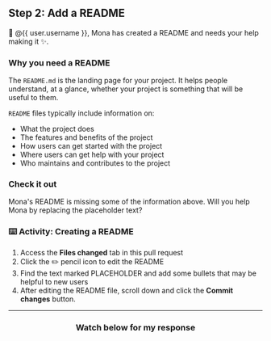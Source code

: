 ## Step 2: Add a README

:wave: @{{ user.username }}, Mona has created a README and needs your help making it :sparkles:. 

### Why you need a README

The `README.md` is the landing page for your project. It helps people understand, at a glance, whether your project is something that will be useful to them.

`README` files typically include information on:

- What the project does
- The features and benefits of the project
- How users can get started with the project
- Where users can get help with your project
- Who maintains and contributes to the project

### Check it out

Mona's README is missing some of the information above. Will you help Mona by replacing the placeholder text?


### :keyboard: Activity: Creating a README

1. Access the **Files changed** tab in this pull request
1. Click the :pencil2: pencil icon to edit the README
1. Find the text marked PLACEHOLDER and add some bullets that may be helpful to new users
1. After editing the README file, scroll down and click the **Commit changes** button.

<hr>
<h3 align="center">Watch below for my response</h3>
